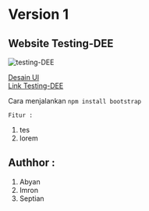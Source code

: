 # Version 1 
## Website Testing-DEE
![testing-DEE](https://dee.co.id/wp-content/uploads/2024/09/Yellow-and-Black-Flat-Illustrative-Honey-Bee-Logo-1-150x150.png)

[Desain UI](https://www.canva.com/design/DAGUYz9Nto4/sLOlhn0HmDPuTw1aN66ysA/edit?utm_content=DAGUYz9Nto4&utm_campaign=designshare&utm_medium=link2&utm_source=sharebutton)
<br>
[Link Testing-DEE](https://testing-deecoid.vercel.app)

Cara menjalankan 
`npm install bootstrap`

`Fitur :`
1. tes
2. lorem

## Authhor :
1. Abyan
2. Imron
3. Septian
